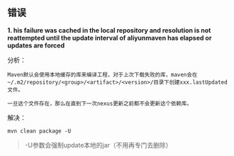 ## 错误

**1. his failure was cached in the local repository and resolution is not reattempted until the update interval of aliyunmaven has elapsed or updates are forced**

分析：

 ```
 Maven默认会使用本地缓存的库来编译工程，对于上次下载失败的库，maven会在~/.m2/repository/<group>/<artifact>/<version>/目录下创建xxx.lastUpdated文件。
 
 一旦这个文件存在，那么在直到下一次nexus更新之前都不会更新这个依赖库。
 
 ```

解决：

```
mvn clean package -U
```

> -U参数会强制update本地的jar（不用再专门去删除）


